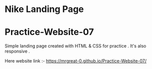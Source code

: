 # Nike Landing Page

# Practice-Website-07

Simple landing page created with HTML & CSS for practice . 
It's also responsive .

Here website link :- https://mrgreat-0.github.io/Practice-Website-07/